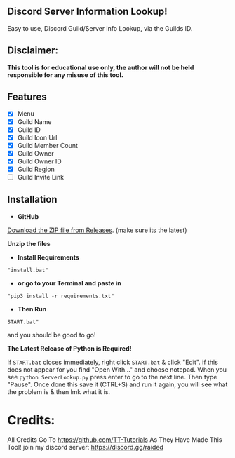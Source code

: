 
## Discord Server Information Lookup!
Easy to use, Discord Guild/Server info Lookup, via the Guilds ID.
## **Disclaimer:**
**This tool is for educational use only, the author will not be held responsible for any misuse of this tool.**
## Features

- [x] Menu
- [x] Guild Name
- [x] Guild ID
- [x] Guild Icon Url
- [x] Guild Member Count
- [x] Guild Owner
- [x] Guild Owner ID
- [x] Guild Region
- [ ] Guild Invite Link
## Installation

-   **GitHub**

[Download the ZIP file from Releases](https://github.com/TT-Tutorials/Server-Lookup/upload/main). (make sure its the latest)

**Unzip the files**

- **Install Requirements**

```
"install.bat"
```

- **or go to your Terminal and paste in**

```
"pip3 install -r requirements.txt"
```

- **Then Run**

```
START.bat"
```

and you should be good to go!

**The Latest Release of Python is Required!**

If `START.bat` closes immediately, right click `START.bat` & click "Edit". if this does not appear for you find "Open With..." and choose notepad. When you see `python ServerLookup.py` press enter to go to the next line. Then type "Pause". Once done this save it (CTRL+S) and run it again, you will see what the problem is & then lmk what it is.


# Credits:
All Credits Go To https://github.com/TT-Tutorials As They Have Made This Tool!
join my discord server: https://discord.gg/raided
